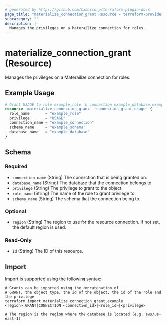 ```yaml
---
# generated by https://github.com/hashicorp/terraform-plugin-docs
page_title: "materialize_connection_grant Resource - terraform-provider-materialize"
subcategory: ""
description: |-
  Manages the privileges on a Materailize connection for roles.
---
```


# materialize_connection_grant (Resource)

Manages the privileges on a Materailize connection for roles.

## Example Usage

```terraform
# Grant USAGE to role example_role to connection example_database.example_schema.example_connection
resource "materialize_connection_grant" "connection_grant_usage" {
  role_name       = "example_role"
  privilege       = "USAGE"
  connection_name = "example_connection"
  schema_name     = "example_schema"
  database_name   = "example_database"
}
```

<!-- schema generated by tfplugindocs -->
## Schema

### Required

- `connection_name` (String) The connection that is being granted on.
- `database_name` (String) The database that the connection belongs to.
- `privilege` (String) The privilege to grant to the object.
- `role_name` (String) The name of the role to grant privilege to.
- `schema_name` (String) The schema that the connection being to.

### Optional

- `region` (String) The region to use for the resource connection. If not set, the default region is used.

### Read-Only

- `id` (String) The ID of this resource.

## Import

Import is supported using the following syntax:

```shell
# Grants can be imported using the concatenation of
# GRANT, the object type, the id of the object, the id of the role and the privilege
terraform import materialize_connection_grant.example <region>:GRANT|CONNECTION|<connection_id>|<role_id>|<privilege>

# The region is the region where the database is located (e.g. aws/us-east-1)
```
